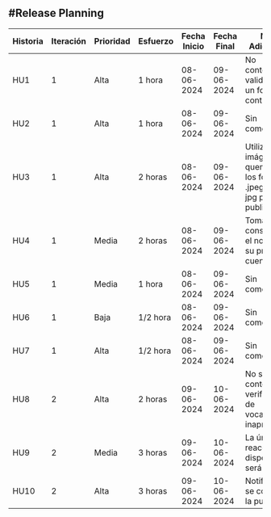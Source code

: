 #Release Planning
---
|Historia|Iteración|Prioridad|Esfuerzo|Fecha Inicio| Fecha Final|Notas Adicionales|
|---|---|---|---|---|---|---|
|HU1|1|Alta|1 hora|08-06-2024|09-06-2024|No contemplar la validación de un formato de contraseña.|
|HU2|1|Alta|1 hora|08-06-2024|09-06-2024|Sin comentarios|
|HU3|1|Alta|2 horas|08-06-2024|09-06-2024|Utilizar imágenes quemadas en los formatos .jpeg, .png y jpg para publicar.|
|HU4|1|Media|2 horas|08-06-2024|09-06-2024|Tomar en consideración el no seguir su propia cuenta.|
|HU5|1|Media|1 hora|08-06-2024|09-06-2024|Sin comentarios|
|HU6|1|Baja|1/2 hora|08-06-2024|09-06-2024|Sin comentarios|
|HU7|1|Alta|1/2 hora|08-06-2024|09-06-2024|Sin comentarios|
|HU8|2|Alta|2 horas|09-06-2024|10-06-2024|No se contempla la verificación de vocabulario inapropiado|
|HU9|2|Media|3 horas|09-06-2024|10-06-2024|La única reacción disponible será like|
|HU10|2|Alta|3 horas|09-06-2024|10-06-2024|Notificar que se compartió la publicación|
